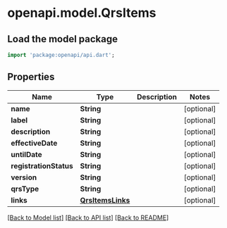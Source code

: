 # openapi.model.QrsItems

## Load the model package
```dart
import 'package:openapi/api.dart';
```

## Properties
Name | Type | Description | Notes
------------ | ------------- | ------------- | -------------
**name** | **String** |  | [optional] 
**label** | **String** |  | [optional] 
**description** | **String** |  | [optional] 
**effectiveDate** | **String** |  | [optional] 
**untilDate** | **String** |  | [optional] 
**registrationStatus** | **String** |  | [optional] 
**version** | **String** |  | [optional] 
**qrsType** | **String** |  | [optional] 
**links** | [**QrsItemsLinks**](QrsItemsLinks.md) |  | [optional] 

[[Back to Model list]](../README.md#documentation-for-models) [[Back to API list]](../README.md#documentation-for-api-endpoints) [[Back to README]](../README.md)



